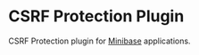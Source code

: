 # CSRF Protection Plugin

CSRF Protection plugin for [Minibase](http://github.com/peec/minibase) applications.

